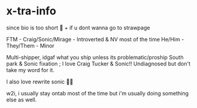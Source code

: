 # x-tra-info
since bio is too short 🤬 + if u dont wanna go to strawpage

FTM - Craig/Sonic/Mirage - Introverted & NV most of the time
He/Him - They/Them - Minor

Multi-shipper, idgaf what you ship unless its problematic/proship
South park & Sonic fixation ; I love Craig Tucker & Sonic!!
Undiagnosed but don't take my word for it.

I also love rewrite sonic 🫶🫶

w2i, i usually stay ontab most of the time but i'm usually doing something else as well.